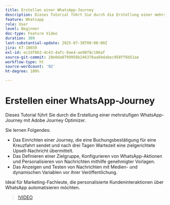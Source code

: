 ```yaml
---
title: Erstellen einer WhatsApp-Journey
description: Dieses Tutorial führt Sie durch die Erstellung einer mehrstufigen WhatsApp-Journey mit Adobe Journey Optimizer.
feature: Whatsapp
role: User
level: Beginner
doc-type: Feature Video
duration: 309
last-substantial-update: 2025-07-30T00:00:00Z
jira: KT-18659
exl-id: ec2df062-4c43-4afc-9ae4-ae98f8c106af
source-git-commit: 20e0da0799956b246370aa04dabec958ff6b51ae
workflow-type: ht
source-wordcount: '92'
ht-degree: 100%

---
```


# Erstellen einer WhatsApp-Journey

Dieses Tutorial führt Sie durch die Erstellung einer mehrstufigen WhatsApp-Journey mit Adobe Journey Optimizer.

Sie lernen Folgendes:

* Das Einrichten einer Journey, die eine Buchungsbestätigung für eine Kreuzfahrt sendet und nach drei Tagen Wartezeit eine zielgerichtete Upsell-Nachricht übermittelt.
* Das Definieren einer Zielgruppe, Konfigurieren von WhatsApp-Aktionen und Personalisieren von Nachrichten mithilfe genehmigter Vorlagen.
* Das Anzeigen und Testen von Nachrichten mit Medien- und dynamischen Variablen vor ihrer Veröffentlichung.

Ideal für Marketing-Fachleute, die personalisierte Kundeninteraktionen über WhatsApp automatisieren möchten.

>[!VIDEO](https://video.tv.adobe.com/v/3470291/?learn=on&enablevpops&captions=ger)
